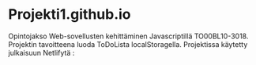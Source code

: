 # Projekti1.github.io
Opintojakso Web-sovellusten kehittäminen Javascriptillä TO00BL10-3018.
Projektin tavoitteena luoda ToDoLista localStoragella. 
Projektissa käytetty julkaisuun Netlifytä :
